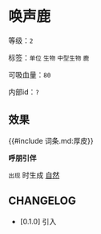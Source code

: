 # 唤声鹿

等级：`2`

标签：`单位` `生物` `中型生物` `鹿`

可吸血量：`80`

内部id：`?`

## 效果

{{#include 词条.md:厚皮}}

**呼朋引伴**

`出现` 时生成 [自然](../卡牌组/自然.md)

## CHANGELOG

- [0.1.0] 引入
